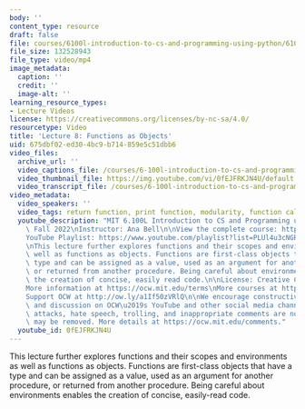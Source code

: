 ```yaml
---
body: ''
content_type: resource
draft: false
file: courses/6100l-introduction-to-cs-and-programming-using-python/6100l-lecture-8-version-2_360p_16_9.mp4
file_size: 132528943
file_type: video/mp4
image_metadata:
  caption: ''
  credit: ''
  image-alt: ''
learning_resource_types:
- Lecture Videos
license: https://creativecommons.org/licenses/by-nc-sa/4.0/
resourcetype: Video
title: 'Lecture 8: Functions as Objects'
uid: 675dbf02-ed30-4bc9-b714-859e5c51dbb6
video_files:
  archive_url: ''
  video_captions_file: /courses/6-100l-introduction-to-cs-and-programming-using-python-fall-2022/1fkfiNALPDISPZW42aeW-nV_AJwXJ6fWN_transcript.webvtt
  video_thumbnail_file: https://img.youtube.com/vi/0fEJFRKJN4U/default.jpg
  video_transcript_file: /courses/6-100l-introduction-to-cs-and-programming-using-python-fall-2022/1fkfiNALPDISPZW42aeW-nV_AJwXJ6fWN_transcript.pdf
video_metadata:
  video_speakers: ''
  video_tags: return function, print function, modularity, function calls
  youtube_description: "MIT 6.100L Introduction to CS and Programming using Python,\
    \ Fall 2022\nInstructor: Ana Bell\n\nView the complete course: https://ocw.mit.edu/courses/6-100l-introduction-to-cs-and-programming-using-python-fall-2022/\n\
    YouTube Playlist: https://www.youtube.com/playlist?list=PLUl4u3cNGP62A-ynp6v6-LGBCzeH3VAQB\n\
    \nThis lecture further explores functions and their scopes and environments as\
    \ well as functions as objects. Functions are first-class objects that have a\
    \ type and can be assigned as a value, used as an argument for another procedure,\
    \ or returned from another procedure. Being careful about environments enables\
    \ the creation of concise, easily read code.\n\nLicense: Creative Commons BY-NC-SA\n\
    More information at https://ocw.mit.edu/terms\nMore courses at https://ocw.mit.edu\n\
    Support OCW at http://ow.ly/a1If50zVRlQ\n\nWe encourage constructive comments\
    \ and discussion on OCW\u2019s YouTube and other social media channels. Personal\
    \ attacks, hate speech, trolling, and inappropriate comments are not allowed and\
    \ may be removed. More details at https://ocw.mit.edu/comments."
  youtube_id: 0fEJFRKJN4U
---
```

This lecture further explores functions and their scopes and environments as well as functions as objects. Functions are first-class objects that have a type and can be assigned as a value, used as an argument for another procedure, or returned from another procedure. Being careful about environments enables the creation of concise, easily-read code.